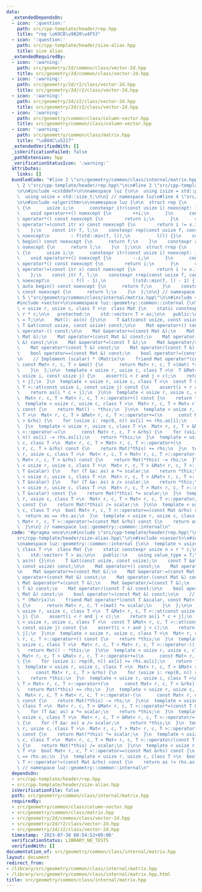 ```yaml
---
data:
  _extendedDependsOn:
  - icon: ':question:'
    path: src/cpp-template/header/rep.hpp
    title: "rep \u69CB\u9020\u4F53"
  - icon: ':question:'
    path: src/cpp-template/header/size-alias.hpp
    title: size alias
  _extendedRequiredBy:
  - icon: ':warning:'
    path: src/geometry/2d/common/class/vector-2d.hpp
    title: src/geometry/2d/common/class/vector-2d.hpp
  - icon: ':warning:'
    path: src/geometry/2d/r2/class/vector-2d.hpp
    title: src/geometry/2d/r2/class/vector-2d.hpp
  - icon: ':warning:'
    path: src/geometry/2d/z2/class/vector-2d.hpp
    title: src/geometry/2d/z2/class/vector-2d.hpp
  - icon: ':warning:'
    path: src/geometry/common/class/column-vector.hpp
    title: src/geometry/common/class/column-vector.hpp
  - icon: ':warning:'
    path: src/geometry/common/class/matrix.hpp
    title: "\u884C\u5217"
  _extendedVerifiedWith: []
  _isVerificationFailed: false
  _pathExtension: hpp
  _verificationStatusIcon: ':warning:'
  attributes:
    links: []
  bundledCode: "#line 2 \"src/geometry/common/class/internal/matrix.hpp\"\n\n#line\
    \ 2 \"src/cpp-template/header/rep.hpp\"\n\n#line 2 \"src/cpp-template/header/size-alias.hpp\"\
    \n\n#include <cstddef>\n\nnamespace luz {\n\n  using isize = std::ptrdiff_t;\n\
    \  using usize = std::size_t;\n\n} // namespace luz\n#line 4 \"src/cpp-template/header/rep.hpp\"\
    \n\n#include <algorithm>\n\nnamespace luz {\n\n  struct rep {\n    struct itr\
    \ {\n      usize i;\n      constexpr itr(const usize i) noexcept: i(i) {}\n  \
    \    void operator++() noexcept {\n        ++i;\n      }\n      constexpr usize\
    \ operator*() const noexcept {\n        return i;\n      }\n      constexpr bool\
    \ operator!=(const itr x) const noexcept {\n        return i != x.i;\n      }\n\
    \    };\n    const itr f, l;\n    constexpr rep(const usize f, const usize l)\
    \ noexcept\n        : f(std::min(f, l)),\n          l(l) {}\n    constexpr auto\
    \ begin() const noexcept {\n      return f;\n    }\n    constexpr auto end() const\
    \ noexcept {\n      return l;\n    }\n  };\n\n  struct rrep {\n    struct itr\
    \ {\n      usize i;\n      constexpr itr(const usize i) noexcept: i(i) {}\n  \
    \    void operator++() noexcept {\n        --i;\n      }\n      constexpr usize\
    \ operator*() const noexcept {\n        return i;\n      }\n      constexpr bool\
    \ operator!=(const itr x) const noexcept {\n        return i != x.i;\n      }\n\
    \    };\n    const itr f, l;\n    constexpr rrep(const usize f, const usize l)\
    \ noexcept\n        : f(l - 1),\n          l(std::min(f, l) - 1) {}\n    constexpr\
    \ auto begin() const noexcept {\n      return f;\n    }\n    constexpr auto end()\
    \ const noexcept {\n      return l;\n    }\n  };\n\n} // namespace luz\n#line\
    \ 5 \"src/geometry/common/class/internal/matrix.hpp\"\n\n#include <cassert>\n\
    #include <vector>\n\nnamespace luz::geometry::common::internal {\n\n  template\
    \ < usize r, usize c, class T >\n  class Mat {\n    static constexpr usize n =\
    \ r * c;\n\n   protected:\n    std::vector< T > as;\n\n   public:\n    using value_type\
    \ = T;\n\n    Mat(): as(n) {}\n\n    T &at(const usize, const usize);\n    const\
    \ T &at(const usize, const usize) const;\n\n    Mat operator+() const;\n    Mat\
    \ operator-() const;\n\n    Mat &operator+=(const Mat &);\n    Mat &operator-=(const\
    \ Mat &);\n    Mat operator+(const Mat &) const;\n    Mat operator-(const Mat\
    \ &) const;\n\n    Mat &operator*=(const T &);\n    Mat &operator/=(const T &);\n\
    \    Mat operator*(const T &) const;\n    Mat operator/(const T &) const;\n\n\
    \    bool operator==(const Mat &) const;\n    bool operator!=(const Mat &) const;\n\
    \n    // Implement (scalar) * (Matrix)\n    friend Mat operator*(const T &scalar,\
    \ const Mat< r, c, T > &mat) {\n      return Mat< r, c, T >(mat) *= scalar;\n\
    \    }\n  };\n\n  template < usize r, usize c, class T >\n  T &Mat< r, c, T >::at(const\
    \ usize i, const usize j) {\n    assert(i < r and j < c);\n    return as[i * c\
    \ + j];\n  }\n  template < usize r, usize c, class T >\n  const T &Mat< r, c,\
    \ T >::at(const usize i, const usize j) const {\n    assert(i < r and j < c);\n\
    \    return as[i * c + j];\n  }\n\n  template < usize r, usize c, class T >\n\
    \  Mat< r, c, T > Mat< r, c, T >::operator+() const {\n    return *this;\n  }\n\
    \  template < usize r, usize c, class T >\n  Mat< r, c, T > Mat< r, c, T >::operator-()\
    \ const {\n    return Mat() - *this;\n  }\n\n  template < usize r, usize c, class\
    \ T >\n  Mat< r, c, T > &Mat< r, c, T >::operator+=(\n      const Mat< r, c, T\
    \ > &rhs) {\n    for (usize i: rep(0, n)) as[i] += rhs.as[i];\n    return *this;\n\
    \  }\n  template < usize r, usize c, class T >\n  Mat< r, c, T > &Mat< r, c, T\
    \ >::operator-=(\n      const Mat< r, c, T > &rhs) {\n    for (usize i: rep(0,\
    \ n)) as[i] -= rhs.as[i];\n    return *this;\n  }\n  template < usize r, usize\
    \ c, class T >\n  Mat< r, c, T > Mat< r, c, T >::operator+(\n      const Mat<\
    \ r, c, T > &rhs) const {\n    return Mat(*this) += rhs;\n  }\n  template < usize\
    \ r, usize c, class T >\n  Mat< r, c, T > Mat< r, c, T >::operator-(\n      const\
    \ Mat< r, c, T > &rhs) const {\n    return Mat(*this) -= rhs;\n  }\n\n  template\
    \ < usize r, usize c, class T >\n  Mat< r, c, T > &Mat< r, c, T >::operator*=(const\
    \ T &scalar) {\n    for (T &a: as) a *= scalar;\n    return *this;\n  }\n  template\
    \ < usize r, usize c, class T >\n  Mat< r, c, T > &Mat< r, c, T >::operator/=(const\
    \ T &scalar) {\n    for (T &a: as) a /= scalar;\n    return *this;\n  }\n  template\
    \ < usize r, usize c, class T >\n  Mat< r, c, T > Mat< r, c, T >::operator*(const\
    \ T &scalar) const {\n    return Mat(*this) *= scalar;\n  }\n  template < usize\
    \ r, usize c, class T >\n  Mat< r, c, T > Mat< r, c, T >::operator/(const T &scalar)\
    \ const {\n    return Mat(*this) /= scalar;\n  }\n\n  template < usize r, usize\
    \ c, class T >\n  bool Mat< r, c, T >::operator==(const Mat &rhs) const {\n  \
    \  return as == rhs.as;\n  }\n  template < usize r, usize c, class T >\n  bool\
    \ Mat< r, c, T >::operator!=(const Mat &rhs) const {\n    return as != rhs.as;\n\
    \  }\n\n} // namespace luz::geometry::common::internal\n"
  code: "#pragma once\n\n#include \"src/cpp-template/header/rep.hpp\"\n#include \"\
    src/cpp-template/header/size-alias.hpp\"\n\n#include <cassert>\n#include <vector>\n\
    \nnamespace luz::geometry::common::internal {\n\n  template < usize r, usize c,\
    \ class T >\n  class Mat {\n    static constexpr usize n = r * c;\n\n   protected:\n\
    \    std::vector< T > as;\n\n   public:\n    using value_type = T;\n\n    Mat():\
    \ as(n) {}\n\n    T &at(const usize, const usize);\n    const T &at(const usize,\
    \ const usize) const;\n\n    Mat operator+() const;\n    Mat operator-() const;\n\
    \n    Mat &operator+=(const Mat &);\n    Mat &operator-=(const Mat &);\n    Mat\
    \ operator+(const Mat &) const;\n    Mat operator-(const Mat &) const;\n\n   \
    \ Mat &operator*=(const T &);\n    Mat &operator/=(const T &);\n    Mat operator*(const\
    \ T &) const;\n    Mat operator/(const T &) const;\n\n    bool operator==(const\
    \ Mat &) const;\n    bool operator!=(const Mat &) const;\n\n    // Implement (scalar)\
    \ * (Matrix)\n    friend Mat operator*(const T &scalar, const Mat< r, c, T > &mat)\
    \ {\n      return Mat< r, c, T >(mat) *= scalar;\n    }\n  };\n\n  template <\
    \ usize r, usize c, class T >\n  T &Mat< r, c, T >::at(const usize i, const usize\
    \ j) {\n    assert(i < r and j < c);\n    return as[i * c + j];\n  }\n  template\
    \ < usize r, usize c, class T >\n  const T &Mat< r, c, T >::at(const usize i,\
    \ const usize j) const {\n    assert(i < r and j < c);\n    return as[i * c +\
    \ j];\n  }\n\n  template < usize r, usize c, class T >\n  Mat< r, c, T > Mat<\
    \ r, c, T >::operator+() const {\n    return *this;\n  }\n  template < usize r,\
    \ usize c, class T >\n  Mat< r, c, T > Mat< r, c, T >::operator-() const {\n \
    \   return Mat() - *this;\n  }\n\n  template < usize r, usize c, class T >\n \
    \ Mat< r, c, T > &Mat< r, c, T >::operator+=(\n      const Mat< r, c, T > &rhs)\
    \ {\n    for (usize i: rep(0, n)) as[i] += rhs.as[i];\n    return *this;\n  }\n\
    \  template < usize r, usize c, class T >\n  Mat< r, c, T > &Mat< r, c, T >::operator-=(\n\
    \      const Mat< r, c, T > &rhs) {\n    for (usize i: rep(0, n)) as[i] -= rhs.as[i];\n\
    \    return *this;\n  }\n  template < usize r, usize c, class T >\n  Mat< r, c,\
    \ T > Mat< r, c, T >::operator+(\n      const Mat< r, c, T > &rhs) const {\n \
    \   return Mat(*this) += rhs;\n  }\n  template < usize r, usize c, class T >\n\
    \  Mat< r, c, T > Mat< r, c, T >::operator-(\n      const Mat< r, c, T > &rhs)\
    \ const {\n    return Mat(*this) -= rhs;\n  }\n\n  template < usize r, usize c,\
    \ class T >\n  Mat< r, c, T > &Mat< r, c, T >::operator*=(const T &scalar) {\n\
    \    for (T &a: as) a *= scalar;\n    return *this;\n  }\n  template < usize r,\
    \ usize c, class T >\n  Mat< r, c, T > &Mat< r, c, T >::operator/=(const T &scalar)\
    \ {\n    for (T &a: as) a /= scalar;\n    return *this;\n  }\n  template < usize\
    \ r, usize c, class T >\n  Mat< r, c, T > Mat< r, c, T >::operator*(const T &scalar)\
    \ const {\n    return Mat(*this) *= scalar;\n  }\n  template < usize r, usize\
    \ c, class T >\n  Mat< r, c, T > Mat< r, c, T >::operator/(const T &scalar) const\
    \ {\n    return Mat(*this) /= scalar;\n  }\n\n  template < usize r, usize c, class\
    \ T >\n  bool Mat< r, c, T >::operator==(const Mat &rhs) const {\n    return as\
    \ == rhs.as;\n  }\n  template < usize r, usize c, class T >\n  bool Mat< r, c,\
    \ T >::operator!=(const Mat &rhs) const {\n    return as != rhs.as;\n  }\n\n}\
    \ // namespace luz::geometry::common::internal\n"
  dependsOn:
  - src/cpp-template/header/rep.hpp
  - src/cpp-template/header/size-alias.hpp
  isVerificationFile: false
  path: src/geometry/common/class/internal/matrix.hpp
  requiredBy:
  - src/geometry/common/class/column-vector.hpp
  - src/geometry/common/class/matrix.hpp
  - src/geometry/2d/common/class/vector-2d.hpp
  - src/geometry/2d/r2/class/vector-2d.hpp
  - src/geometry/2d/z2/class/vector-2d.hpp
  timestamp: '2023-07-30 00:54:52+09:00'
  verificationStatus: LIBRARY_NO_TESTS
  verifiedWith: []
documentation_of: src/geometry/common/class/internal/matrix.hpp
layout: document
redirect_from:
- /library/src/geometry/common/class/internal/matrix.hpp
- /library/src/geometry/common/class/internal/matrix.hpp.html
title: src/geometry/common/class/internal/matrix.hpp
---
```

